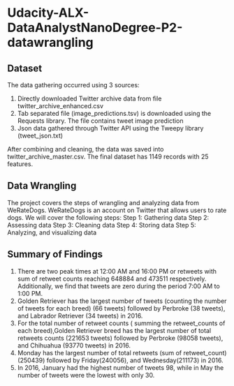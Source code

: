 # Udacity-ALX-DataAnalystNanoDegree-P2-datawrangling

## Dataset
The data gathering occurred using 3 sources:
1. Directly downloaded Twitter archive data from file twitter_archive_enhanced.csv
2. Tab separated file (image_predictions.tsv) is downloaded using the Requests library. The
file contains tweet image prediction
3. Json data gathered through Twitter API using the Tweepy library (tweet_json.txt)

After combining and cleaning, the data was saved into twitter_archive_master.csv. The final dataset has 1149 records with 25 features.


## Data Wrangling 
The project covers the steps of wrangling and analyzing data from WeRateDogs. WeRateDogs is an account on Twitter that allows users to rate dogs. We will
cover the following steps:
Step 1: Gathering data
Step 2: Assessing data
Step 3: Cleaning data
Step 4: Storing data
Step 5: Analyzing, and visualizing data

## Summary of Findings
1. There are two peak times at 12:00 AM and 16:00 PM or retweets with sum of retweet counts reaching 648884 and 473511 respectively. Additionally, we find that tweets are zero during the period 7:00 AM to 1:00 PM.
2. Golden Retriever has the largest number of tweets (counting the number of tweets for each breed) (66 tweets) followed by Perbroke (38 tweets), and Labrador Retriever (34 tweets) in 2016.
3. For the total number of retweet counts ( summing the retweet_counts of each breed),Golden Retriever breed has the largest number of total retweets counts (221653 tweets) followed by Perbroke (98058 tweets), and Chihuahua (93770 tweets) in 2016.
4. Monday has the largest number of total retweets (sum of retweet_count) (250439) followed by Friday(240056), and Wednesday(211173) in 2016.
5. In 2016, January had the highest number of tweets 98, while in May the number of tweets were the lowest with only 30.







